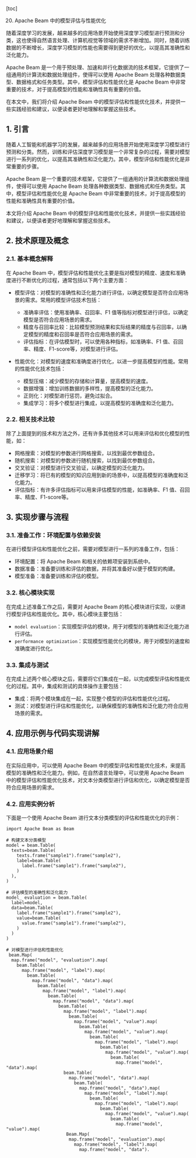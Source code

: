 
[toc]                    
                
                
20. Apache Beam 中的模型评估与性能优化

随着深度学习的发展，越来越多的应用场景开始使用深度学习模型进行预测和分类，这也使得自然语言处理、计算机视觉等领域的需求不断增加。同时，随着训练数据的不断增长，深度学习模型的性能也需要得到更好的优化，以提高其准确性和泛化能力。

Apache Beam 是一个用于预处理、加速和并行化数据流的技术框架，它提供了一组通用的计算流和数据处理组件，使得可以使用 Apache Beam 处理各种数据类型、数据格式和任务类型。其中，模型评估和性能优化是 Apache Beam 中非常重要的技术，对于提高模型的性能和准确性具有重要的价值。

在本文中，我们将介绍 Apache Beam 中的模型评估和性能优化技术，并提供一些实践经验和建议，以便读者更好地理解和掌握这些技术。

## 1. 引言

随着人工智能和机器学习的发展，越来越多的应用场景开始使用深度学习模型进行预测和分类。然而，训练和评估深度学习模型是一个非常复杂的过程，需要对模型进行一系列的优化，以提高其准确性和泛化能力。其中，模型评估和性能优化是非常重要的步骤。

 Apache Beam 是一个重要的技术框架，它提供了一组通用的计算流和数据处理组件，使得可以使用 Apache Beam 处理各种数据类型、数据格式和任务类型。其中，模型评估和性能优化是 Apache Beam 中非常重要的技术，对于提高模型的性能和准确性具有重要的价值。

本文将介绍 Apache Beam 中的模型评估和性能优化技术，并提供一些实践经验和建议，以便读者更好地理解和掌握这些技术。

## 2. 技术原理及概念

### 2.1. 基本概念解释

在 Apache Beam 中，模型评估和性能优化主要是指对模型的精度、速度和准确度进行不断优化的过程，通常包括以下两个主要方面：

- 模型评估：对模型的准确性和泛化能力进行评估，以确定模型是否符合应用场景的需求。常用的模型评估技术包括：
  - 准确率评估：使用准确率、召回率、F1 值等指标对模型进行评估，以确定模型是否符合应用场景的需求。
  - 精度与召回率比较：比较模型预测结果和实际结果的精度与召回率，以确定模型的精度和召回率是否符合应用场景的需求。
  - 评估指标：在评估模型时，可以使用各种指标，如准确率、F1 值、召回率、精度、F1-score等，对模型进行评估。

- 性能优化：对模型的速度和准确度进行优化，以进一步提高模型的性能。常用的性能优化技术包括：
  - 模型压缩：减少模型的存储和计算量，提高模型的速度。
  - 数据增强：增加训练数据的多样性，提高模型的泛化能力。
  - 正则化：对模型进行惩罚，避免过拟合。
  - 集成学习：将多个模型进行集成，以提高模型的准确度和泛化能力。

### 2.2. 相关技术比较

除了上面提到的技术和方法之外，还有许多其他技术可以用来评估和优化模型的性能，如：

- 网格搜索：对模型的参数进行网格搜索，以找到最优参数组合。
- 随机搜索：对模型的参数进行随机搜索，以找到最优参数组合。
- 交叉验证：对模型进行交叉验证，以确定模型的泛化能力。
- 迁移学习：将已有的模型的知识应用到新的场景中，以提高模型的准确度和泛化能力。
- 评估指标：有许多评估指标可以用来评估模型的性能，如准确率、F1 值、召回率、精度、F1-score等。

## 3. 实现步骤与流程

### 3.1. 准备工作：环境配置与依赖安装

在进行模型评估和性能优化之前，需要对模型进行一系列的准备工作，包括：

- 环境配置：将 Apache Beam 和相关的依赖项安装到系统中。
- 数据准备：准备要训练和评估的数据，并将其准备好以便于模型的构建。
- 模型准备：准备要训练和评估的模型。

### 3.2. 核心模块实现

在完成上述准备工作之后，需要对 Apache Beam 的核心模块进行实现，以便进行模型评估和性能优化。其中，核心模块主要包括：

- `model evaluation`：实现模型评估的模块，用于对模型的准确性和泛化能力进行评估。
- `performance optimization`：实现模型性能优化的模块，用于对模型的速度和准确度进行优化。

### 3.3. 集成与测试

在完成上述两个核心模块之后，需要将它们集成在一起，以完成模型评估和性能优化的过程。其中，集成和测试的具体操作主要包括：

- 集成：将两个模块集成在一起，实现整个模型的评估和性能优化过程。
- 测试：对模型进行评估和性能优化，以确保模型的准确性和泛化能力符合应用场景的需求。

## 4. 应用示例与代码实现讲解

### 4.1. 应用场景介绍

在实际应用中，可以使用 Apache Beam 中的模型评估和性能优化技术，来提高模型的准确性和泛化能力。例如，在自然语言处理中，可以使用 Apache Beam 中的模型评估和性能优化技术，对文本分类模型进行评估和优化，以确定模型是否符合应用场景的需求。

### 4.2. 应用实例分析

下面是一个使用 Apache Beam 进行文本分类模型的评估和性能优化的示例：

```
import Apache Beam as Beam

# 构建文本分类模型
model = beam.Table(
  texts=beam.Table(
    texts.frame("sample1").frame("sample2"),
    label=beam.Table(
      label.frame("sample1").frame("sample2"),
    )
  ),
)

# 评估模型的准确性和泛化能力
model_ evaluation = beam.Table(
  label=model,
  data=beam.Table(
    label.frame("sample1").frame("sample2"),
    value=beam.Table(
      value.frame("sample1").frame("sample2"),
    )
  )
)

# 对模型进行评估和性能优化
 beam.Map(
  map.frame("model", "evaluation").map(
    beam.Table(
      map.frame("model", "label").map(
        beam.Table(
          map.frame("model", "data").map(
            beam.Table(
              map.frame("model", "label").map(
                beam.Table(
                  map.frame("model", "data").map(
                    beam.Table(
                      map.frame("model", "label").map(
                        beam.Table(
                          map.frame("model", "value").map(
                            beam.Table(
                              map.frame("model", "value").map(
                                beam.Table(
                                  map.frame("model", "label").map(
                                    beam.Table(
                                      map.frame("model", "value").map(
                                        beam.Table(
                                          map.frame("model", "data").map(
                      beam.Table(
                        map.frame("model", "data").map(
                          beam.Table(
                            map.frame("model", "data").map(
                              map.frame("model", "label").map(
                                beam.Table(
                                  map.frame("model", "label").map(
                                    beam.Table(
                                      map.frame("model", "value").map(
                                        beam.Table(
                                          map.frame("model", "value").map(
                       Beam.Map(
                        map.frame("model", "evaluation").map(
                          map.frame("model", "label").map(
                            map.frame("model", "data").

